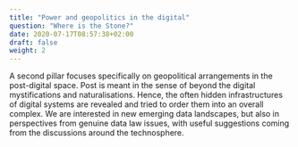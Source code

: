 ```yaml
---
title: "Power and geopolitics in the digital"
question: "Where is the Stone?"
date: 2020-07-17T08:57:38+02:00
draft: false
weight: 2
---
```


A second pillar focuses specifically on geopolitical arrangements in the post-digital space. Post is meant in the sense of beyond the digital mystifications and naturalisations. Hence, the often hidden infrastructures of digital systems are revealed and tried to order them into an overall complex. We are interested in new emerging data landscapes, but also in perspectives from genuine data law issues, with useful suggestions coming from the discussions around the technosphere.